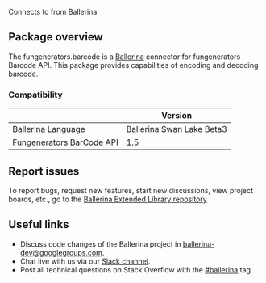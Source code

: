 Connects to  from Ballerina
## Package overview
The fungenerators.barcode is a [Ballerina](https://ballerina.io/) connector for fungenerators Barcode API.
This package provides capabilities of encoding and decoding barcode.

### Compatibility
|                           | Version                   |
|---------------------------|---------------------------|
| Ballerina Language        | Ballerina Swan Lake Beta3 |
| Fungenerators BarCode API | 1.5                       |

## Report issues
To report bugs, request new features, start new discussions, view project boards, etc., go to the [Ballerina Extended Library repository](https://github.com/ballerina-platform/ballerina-extended-library)

## Useful links
- Discuss code changes of the Ballerina project in [ballerina-dev@googlegroups.com](mailto:ballerina-dev@googlegroups.com).
- Chat live with us via our [Slack channel](https://ballerina.io/community/slack/).
- Post all technical questions on Stack Overflow with the [#ballerina](https://stackoverflow.com/questions/tagged/ballerina) tag
